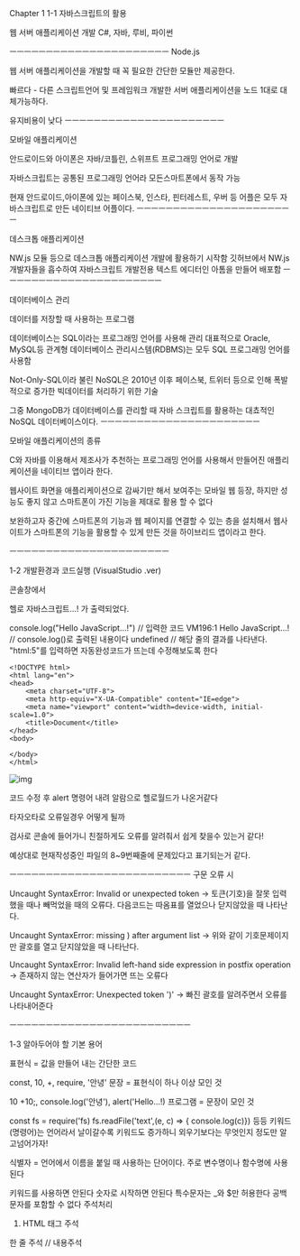 Chapter 1
1-1 자바스크립트의 활용

웹 서버 애플리케이션 개발
C#, 자바, 루비, 파이썬

ㅡㅡㅡㅡㅡㅡㅡㅡㅡㅡㅡㅡㅡㅡㅡㅡㅡㅡㅡㅡㅡㅡ
Node.js

웹 서버 애플리케이션을 개발할 때 꼭 필요한 간단한 모듈만 제공한다.

빠르다 - 다른 스크립트언어 및 프레임워크 개발한 서버 애플리케이션을 노드 1대로 대체가능하다.

유지비용이 낮다
ㅡㅡㅡㅡㅡㅡㅡㅡㅡㅡㅡㅡㅡㅡㅡㅡㅡㅡㅡㅡㅡㅡ

모바일 애플리케이션

안드로이드와 아이폰은 자바/코틀린, 스위프트 프로그래밍 언어로 개발

자바스크립트는 공통된 프로그래밍 언어라 모든스마트폰에서 동작 가능

현재 안드로이드,아이폰에 있는 페이스북, 인스타, 핀터레스트, 우버 등 어플은 모두 자바스크립트로 만든 네이티브 어플이다.
ㅡㅡㅡㅡㅡㅡㅡㅡㅡㅡㅡㅡㅡㅡㅡㅡㅡㅡㅡㅡㅡㅡ

데스크톱 애플리케이션

NW.js 모듈 등으로 데스크톱 애플리케이션 개발에 활용하기 시작함
깃허브에서 NW.js 개발자들을 흡수하여 자바스크립트 개발전용 텍스트 에디터인 아톰을 만들어 배포함
ㅡㅡㅡㅡㅡㅡㅡㅡㅡㅡㅡㅡㅡㅡㅡㅡㅡㅡㅡㅡㅡㅡ

데이터베이스 관리

데이터를 저장할 때 사용하는 프로그램

데이터베이스는 SQL이라는 프로그래밍 언어를 사용해 관리
대표적으로 Oracle, MySQL등 관계형 데이터베이스 관리시스템(RDBMS)는 모두 SQL 프로그래밍 언어를 사용함

Not-Only-SQL이라 불린 NoSQL은 2010년 이후 페이스북, 트위터 등으로 인해 폭발적으로 증가한 빅데이터를 처리하기 위한 기술

그중 MongoDB가 데이터베이스를 관리할 때 자바 스크립트를 활용하는 대쵸적인 NoSQL 데이터베이스이다.
ㅡㅡㅡㅡㅡㅡㅡㅡㅡㅡㅡㅡㅡㅡㅡㅡㅡㅡㅡㅡㅡㅡ

모바일 애플리케이션의 종류

C와 자바를 이용해서 제조사가 추천하는 프로그래밍 언어를 사용해서 만들어진 애플리케이션을 네이티브 앱이라 한다.

웹사이트 화면을 애플리케이션으로 감싸기만 해서 보여주는 모바일 웹 등장, 하지만 성능도 좋지 않고 스마트폰이 가진 기능을 제대로 활용 할 수 없다

보완하고자 중간에 스마트폰의 기능과 웹 페이지를 연결할 수 있는 층을 설치해서 웹사이트가 스마트폰의 기능을 활용할 수 있게 만든 것을 하이브리드 앱이라고 한다.

ㅡㅡㅡㅡㅡㅡㅡㅡㅡㅡㅡㅡㅡㅡㅡㅡㅡㅡㅡㅡㅡㅡ

1-2 개발환경과 코드실행 (VisualStudio .ver)

콘솔창에서

헬로 자바스크립트...! 가 출력되었다.

console.log("Hello JavaScript...!") // 입력한 코드
VM196:1 Hello JavaScript...! // console.log()로 출력된 내용이다
undefined // 해당 줄의 결과를 나타낸다.
"html:5"를 입력하면 자동완성코드가 뜨는데 수정해보도록 한다

```
<!DOCTYPE html>
<html lang="en">
<head>
    <meta charset="UTF-8">
    <meta http-equiv="X-UA-Compatible" content="IE=edge">
    <meta name="viewport" content="width=device-width, initial-scale=1.0">
    <title>Document</title>
</head>
<body>

</body>
</html>
```

![img](https://velog.velcdn.com/images/dnr0000/post/eed0db8c-7561-47fb-bb58-bef007012f4d/image.png)

코드 수정 후 alert 명령어 내려 알람으로 헬로월드가 나온거같다

타자오타로 오류일경우 어떻게 될까

<script>
        alrt('Hello world')
    </script>

검사로 콘솔에 들어가니 친절하게도 오류를 알려줘서 쉽게 찾을수 있는거 같다!

예상대로 현재작성중인 파일의 8~9번째줄에 문제있다고 표기되는거 같다.

ㅡㅡㅡㅡㅡㅡㅡㅡㅡㅡㅡㅡㅡㅡㅡㅡㅡㅡㅡㅡㅡㅡㅡㅡㅡ
구문 오류 시

Uncaught SyntaxError: Invalid or unexpected token
-> 토큰(기호)을 잘못 입력했을 때나 빼먹었을 때의 오류다. 다음코드는 따옴표를 열었으나 닫지않았을 때 나타난다.

Uncaught SyntaxError: missing ) after argument list
-> 위와 같이 기호문제이지만 괄호를 열고 닫지않았을 때 나타난다.

Uncaught SyntaxError: Invalid left-hand side expression in postfix operation
-> 존재하지 않는 연산자가 들어가면 뜨는 오류다

Uncaught SyntaxError: Unexpected token ')'
-> 빠진 괄호를 알려주면서 오류를 나타내어준다

ㅡㅡㅡㅡㅡㅡㅡㅡㅡㅡㅡㅡㅡㅡㅡㅡㅡㅡㅡㅡㅡㅡㅡㅡㅡ

1-3 알아두어야 할 기본 용어

표현식 = 값을 만들어 내는 간단한 코드

const, 10, +, require, '안녕'
문장 = 표현식이 하나 이상 모인 것

10 +10;, console.log('안녕'), alert('Hello...!)
프로그램 = 문장이 모인 것

const fs = require('fs) fs.readFile('text',(e, c) => { console.log(c)}) 등등
키워드(명령어)는 언어라서 날이갈수록 키워드도 증가하니
외우기보다는 무엇인지 정도만 알고넘어가자!

식별자 = 언어에서 이름을 붙일 때 사용하는 단어이다. 주로 변수명이나 함수명에 사용된다

키워드를 사용하면 안된다
숫자로 시작하면 안된다
특수문자는 \_와 $만 허용한다
공백문자를 포함할 수 없다
주석처리

1. HTML 태그 주석

<!-- 이 안의 내용은 주석처리 -->

한 줄 주석
// 내용주석
